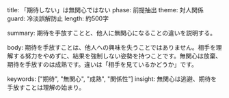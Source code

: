 title: 「期待しない」は無関心ではない
phase: 前提抽出
theme: 対人関係
guard: 冷淡誤解防止
length: 約500字

summary:
期待を手放すことと、他人に無関心になることの違いを説明する。

body:
期待を手放すことは、他人への興味を失うことではありません。相手を理解する努力をやめずに、結果を強制しない姿勢を持つことです。無関心は放棄、期待を手放すのは成熟です。違いは「相手を見ているかどうか」です。

keywords: ["期待", "無関心", "成熟", "関係性"]
insight:
無関心は逃避、期待を手放すことは理解の始まり。
